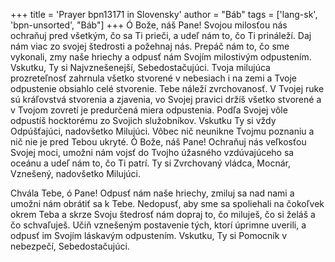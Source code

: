 +++
title = 'Prayer bpn13171 in Slovensky'
author = "Báb"
tags = ['lang-sk', 'bpn-unsorted', "Báb"]
+++
Ó Bože, náš Pane! Svojou milosťou nás ochraňuj pred všetkým, čo sa Ti prieči, a udeľ nám to, čo Ti prináleží. Daj nám viac zo svojej štedrosti a požehnaj nás. Prepáč nám to, čo sme vykonali, zmy naše hriechy a odpusť nám Svojím milostivým odpustením. Vskutku, Ty si Najvznešenejší, Sebedostačujúci.
Tvoja milujúca prozreteľnosť zahrnula všetko stvorené v nebesiach i na zemi a Tvoje odpustenie obsiahlo celé stvorenie. Tebe náleží zvrchovanosť. V Tvojej ruke sú kráľovstvá stvorenia a zjavenia, vo Svojej pravici držíš všetko stvorené a v Tvojom zovretí je predurčená miera odpustenia. Podľa Svojej vôle odpustíš hocktorému zo Svojich služobníkov. Vskutku Ty si vždy Odpúšťajúci, nadovšetko Milujúci. Vôbec nič neunikne Tvojmu poznaniu a nič nie je pred Tebou ukryté.
Ó Bože, náš Pane! Ochraňuj nás veľkosťou Svojej moci, umožni nám vojsť do Tvojho úžasného vzdúvajúceho sa oceánu a udeľ nám to, čo Ti patrí.
Ty si Zvrchovaný vládca, Mocnár, Vznešený, nadovšetko Milujúci.
 


Chvála Tebe, ó Pane! Odpusť nám naše hriechy, zmiluj sa nad nami a umožni nám obrátiť sa k Tebe. Nedopusť, aby sme sa spoliehali na čokoľvek okrem Teba a skrze Svoju štedrosť nám dopraj to, čo miluješ, čo si želáš a čo schvaľuješ. Učiň vznešeným postavenie tých, ktorí úprimne uverili, a odpusť im Svojím láskavým odpustením. Vskutku, Ty si Pomocník v nebezpečí, Sebedostačujúci.
